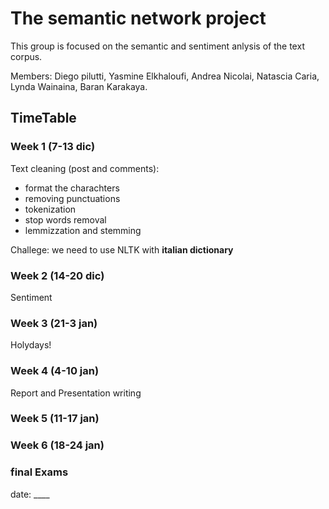 # The semantic network project

This group is focused on the semantic and sentiment anlysis of the text corpus.

Members: 
Diego pilutti, Yasmine Elkhaloufi, Andrea Nicolai, Natascia Caria, Lynda Wainaina, Baran Karakaya.

## TimeTable

### Week 1 (7-13 dic)
Text cleaning (post and comments):
- format the charachters
- removing punctuations
- tokenization
- stop words removal
- lemmizzation and stemming 

Challege: we need to use NLTK with **italian dictionary**

### Week 2 (14-20 dic)
Sentiment 

### Week 3 (21-3 jan)
Holydays!

### Week 4 (4-10 jan)
Report and Presentation writing  


### Week 5 (11-17 jan)


### Week 6 (18-24 jan)


### final Exams
date: ____
